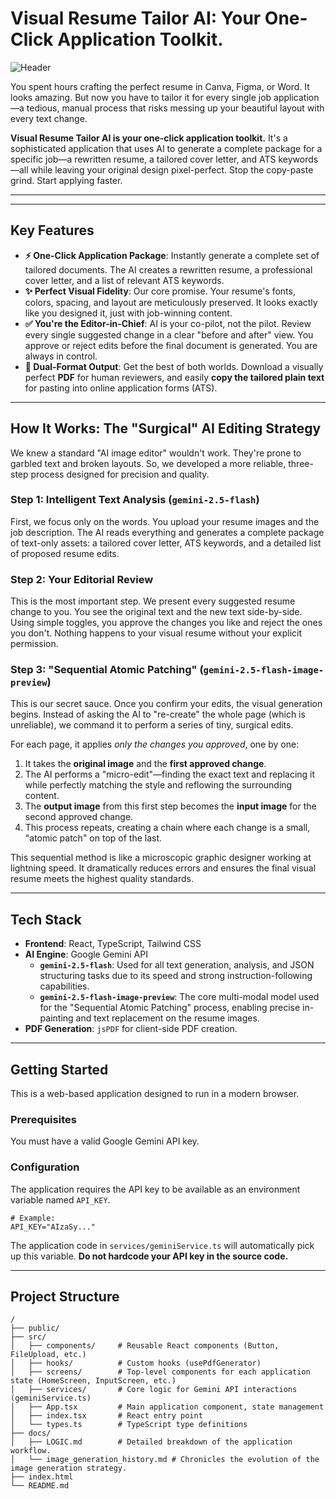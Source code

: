 # Visual Resume Tailor AI: Your One-Click Application Toolkit.

![Header](https://i.imgur.com/8Q9s1Qc.png)

You spent hours crafting the perfect resume in Canva, Figma, or Word. It looks amazing. But now you have to tailor it for every single job application—a tedious, manual process that risks messing up your beautiful layout with every text change.

**Visual Resume Tailor AI is your one-click application toolkit.** It's a sophisticated application that uses AI to generate a complete package for a specific job—a rewritten resume, a tailored cover letter, and ATS keywords—all while leaving your original design pixel-perfect. Stop the copy-paste grind. Start applying faster.

---
<!-- TODO: Add an animated GIF here showing a side-by-side of an original resume and the final, tailored version with text changes highlighted. -->
---

## Key Features

-   **⚡ One-Click Application Package**: Instantly generate a complete set of tailored documents. The AI creates a rewritten resume, a professional cover letter, and a list of relevant ATS keywords.
-   **✨ Perfect Visual Fidelity**: Our core promise. Your resume's fonts, colors, spacing, and layout are meticulously preserved. It looks exactly like you designed it, just with job-winning content.
-   **✅ You're the Editor-in-Chief**: AI is your co-pilot, not the pilot. Review every single suggested change in a clear "before and after" view. You approve or reject edits before the final document is generated. You are always in control.
-   **🚀 Dual-Format Output**: Get the best of both worlds. Download a visually perfect **PDF** for human reviewers, and easily **copy the tailored plain text** for pasting into online application forms (ATS).

---

## How It Works: The "Surgical" AI Editing Strategy

We knew a standard "AI image editor" wouldn't work. They're prone to garbled text and broken layouts. So, we developed a more reliable, three-step process designed for precision and quality.

### Step 1: Intelligent Text Analysis (`gemini-2.5-flash`)

First, we focus only on the words. You upload your resume images and the job description. The AI reads everything and generates a complete package of text-only assets: a tailored cover letter, ATS keywords, and a detailed list of proposed resume edits.

### Step 2: Your Editorial Review

This is the most important step. We present every suggested resume change to you. You see the original text and the new text side-by-side. Using simple toggles, you approve the changes you like and reject the ones you don't. Nothing happens to your visual resume without your explicit permission.

### Step 3: "Sequential Atomic Patching" (`gemini-2.5-flash-image-preview`)

This is our secret sauce. Once you confirm your edits, the visual generation begins. Instead of asking the AI to "re-create" the whole page (which is unreliable), we command it to perform a series of tiny, surgical edits.

For each page, it applies *only the changes you approved*, one by one:

1.  It takes the **original image** and the **first approved change**.
2.  The AI performs a "micro-edit"—finding the exact text and replacing it while perfectly matching the style and reflowing the surrounding content.
3.  The **output image** from this first step becomes the **input image** for the second approved change.
4.  This process repeats, creating a chain where each change is a small, "atomic patch" on top of the last.

This sequential method is like a microscopic graphic designer working at lightning speed. It dramatically reduces errors and ensures the final visual resume meets the highest quality standards.

---

## Tech Stack

-   **Frontend**: React, TypeScript, Tailwind CSS
-   **AI Engine**: Google Gemini API
    -   **`gemini-2.5-flash`**: Used for all text generation, analysis, and JSON structuring tasks due to its speed and strong instruction-following capabilities.
    -   **`gemini-2.5-flash-image-preview`**: The core multi-modal model used for the "Sequential Atomic Patching" process, enabling precise in-painting and text replacement on the resume images.
-   **PDF Generation**: `jsPDF` for client-side PDF creation.

---

## Getting Started

This is a web-based application designed to run in a modern browser.

### Prerequisites

You must have a valid Google Gemini API key.

### Configuration

The application requires the API key to be available as an environment variable named `API_KEY`.

```
# Example:
API_KEY="AIzaSy..."
```

The application code in `services/geminiService.ts` will automatically pick up this variable. **Do not hardcode your API key in the source code.**

---

## Project Structure

```
/
├── public/
├── src/
│   ├── components/     # Reusable React components (Button, FileUpload, etc.)
│   ├── hooks/          # Custom hooks (usePdfGenerator)
│   ├── screens/        # Top-level components for each application state (HomeScreen, InputScreen, etc.)
│   ├── services/       # Core logic for Gemini API interactions (geminiService.ts)
│   ├── App.tsx         # Main application component, state management
│   ├── index.tsx       # React entry point
│   └── types.ts        # TypeScript type definitions
├── docs/
│   ├── LOGIC.md        # Detailed breakdown of the application workflow.
│   └── image_generation_history.md # Chronicles the evolution of the image generation strategy.
├── index.html
└── README.md
```